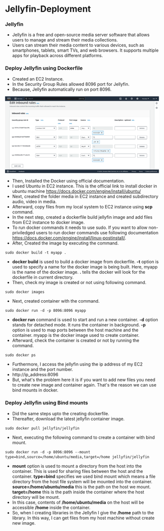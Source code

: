 # Jellyfin-Deployment

### Jellyfin

- Jellyfin is a free and open-source media server software that allows users to manage and stream their media collections.
- Users can stream their media content to various devices, such as smartphones, tablets, smart TVs, and web browsers. It supports multiple apps for playback across different platforms.

### Deploy Jellyfin using Dockerfile

- Created an EC2 Instance.
- In the Security Group Rules allowed 8096 port for Jellyfin.
- Because, Jellyfin automatically run on port 8096.

![loading...](/images/Screenshot_20240723_095447.png)

- Then, Installed the Docker using official documentation.
- I used Ubuntu in EC2 instance. This is the official link to install docker in ubuntu machine https://docs.docker.com/engine/install/ubuntu/
- Next, created the folder media in EC2 instance and created subdirectory audio, video in media.
- Afterward, copy files from my local system to EC2 instance using **scp** command.
- In the next step, created a dockerfile build jellyfin image and add files from EC2 instance to docker image.
- To run docker commands it needs to use sudo. If you want to allow non-priviledged users to run docker commands use following documentation https://docs.docker.com/engine/install/linux-postinstall/. 
- After, Created the image by executing the command.
```docker
sudo docker build -t myapp .
```
- **docker build** is used to build a docker image from dockerfile. **-t** option is used to specify a name for the docker image is being built. Here, myapp is the name of the docker image. **.** tells the docker will look for the dockerfile in current directory.
- Then, check my image is created or not using following command.
```docker
sudo docker images
```
- Next, created container with the command.
```docker
sudo docker run -d -p 8096:8096 myapp
```
- **docker run** command is used to start and run a new container. **-d** option stands for detached mode. It runs the container in background. **-p** option is used to map ports between the host machine and the container. myapp is the docker image used to create container.
- Afterward, check the container is created or not by running the command.
```docker
sudo docker ps
```

- Furthermore, I access the jellyfin using the ip address of my EC2 instance and the port number.
- http://ip_address:8096
- But, what's the problem here it is if you want to add new files you need to create new image and container again. That's the reason we can use bind mounts in docker.

### Deploy Jellyfin using Bind mounts

- Did the same steps upto the creating dockerfile.
- Thereafter, download the latest jellyfin container image.
```docker
sudo docker pull jellyfin/jellyfin
```
- Next, executing the following command to create a container with bind mount.
```docker
sudo docker run -d -p 8096:8096 --mount type=bind,source=/home/ubuntu/media,target=/home jellyfin/jellyfin
```
- **mount** option is used to mount a directory from the host into the container. This is used for sharing files between the host and the container. **type=bind** specifies we used bind mount which means a file directory from the host file system will be mounted into the container. **source=/home/ubuntu/media** this is the path on the host we mount. **target=/home** this is the path inside the container where the host directory will be mount. 
- In this case, contents of **/home/ubuntu/media** on the host will be accessible **/home** inside the container.
- So, when I creating libraries in the Jellyfin I give the **/home** path to the library. In this way, I can get files from my host machine without create new image.
